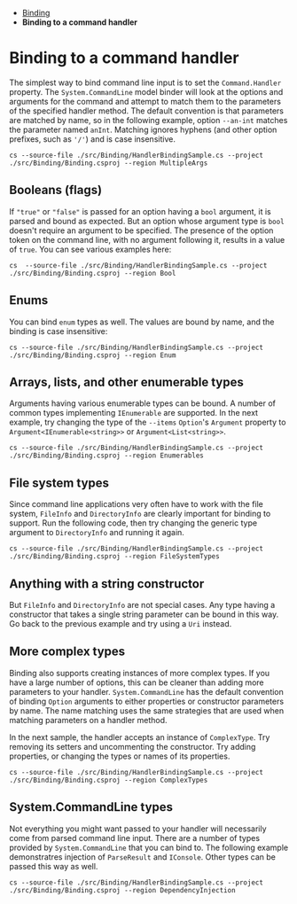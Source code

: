 - [Binding](./Binding.md)
- **Binding to a command handler**

# Binding to a command handler

The simplest way to bind command line input is to set the `Command.Handler` property. The `System.CommandLine` model binder will look at the options and arguments for the command and attempt to match them to the parameters of the specified handler method. The default convention is that parameters are matched by name, so in the following example, option `--an-int` matches the parameter named `anInt`. Matching ignores hyphens (and other option prefixes, such as `'/'`) and is case insensitive.

```
cs --source-file ./src/Binding/HandlerBindingSample.cs --project ./src/Binding/Binding.csproj --region MultipleArgs 
```

## Booleans (flags)

If `"true"` or `"false"` is passed for an option having a `bool` argument, it is parsed and bound as expected. But an option whose argument type is `bool` doesn't require an argument to be specified. The presence of the option token on the command line, with no argument following it, results in a value of `true`. You can see various examples here:

```
cs  --source-file ./src/Binding/HandlerBindingSample.cs --project ./src/Binding/Binding.csproj --region Bool 
```

## Enums

You can bind `enum` types as well. The values are bound by name, and the binding is case insensitive:

```
cs --source-file ./src/Binding/HandlerBindingSample.cs --project ./src/Binding/Binding.csproj --region Enum 
```

## Arrays, lists, and other enumerable types 

Arguments having various enumerable types can be bound. A number of common types implementing `IEnumerable` are supported. In the next example, try changing the type of the `--items` `Option`'s `Argument` property to `Argument<IEnumerable<string>>` or `Argument<List<string>>`. 

```
cs --source-file ./src/Binding/HandlerBindingSample.cs --project ./src/Binding/Binding.csproj --region Enumerables 
```

## File system types

Since command line applications very often have to work with the file system, `FileInfo` and `DirectoryInfo` are clearly important for binding to support. Run the following code, then try changing the generic type argument to `DirectoryInfo` and running it again.

```
cs --source-file ./src/Binding/HandlerBindingSample.cs --project ./src/Binding/Binding.csproj --region FileSystemTypes 
```

## Anything with a string constructor

But `FileInfo` and `DirectoryInfo` are not special cases. Any type having a constructor that takes a single string parameter can be bound in this way. Go back to the previous example and try using a `Uri` instead.

## More complex types

Binding also supports creating instances of more complex types. If you have a large number of options, this can be cleaner than adding more parameters to your handler. `System.CommandLine` has the default convention of binding `Option` arguments to either properties or constructor parameters by name. The name matching uses the same strategies that are used when matching parameters on a handler method. 

In the next sample, the handler accepts an instance of `ComplexType`. Try removing its setters and uncommenting the constructor. Try adding properties, or changing the types or names of its properties.

```
cs --source-file ./src/Binding/HandlerBindingSample.cs --project ./src/Binding/Binding.csproj --region ComplexTypes 
```

## System.CommandLine types

Not everything you might want passed to your handler will necessarily come from parsed command line input. There are a number of types provided by `System.CommandLine` that you can bind to. The following example demonstratres injection of `ParseResult` and `IConsole`. Other types can be passed this way as well.

```
cs --source-file ./src/Binding/HandlerBindingSample.cs --project ./src/Binding/Binding.csproj --region DependencyInjection 
```





